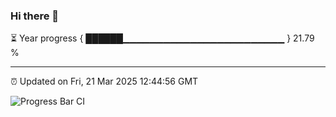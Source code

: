 ### Hi there 👋

⏳ Year progress { ██████▁▁▁▁▁▁▁▁▁▁▁▁▁▁▁▁▁▁▁▁▁▁▁▁ } 21.79 %

---

⏰ Updated on Fri, 21 Mar 2025 12:44:56 GMT

![Progress Bar CI](https://github.com/ZhaoGui/ZhaoGui/workflows/Progress%20Bar%20CI/badge.svg)
